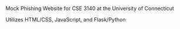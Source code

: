 Mock Phishing Website for CSE 3140 at the University of Connecticut

Utilizes HTML/CSS, JavaScript, and Flask/Python
